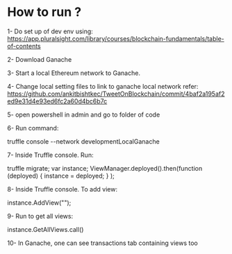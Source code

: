 # How to run ?

1- Do set up of dev env using: https://app.pluralsight.com/library/courses/blockchain-fundamentals/table-of-contents

2- Download Ganache

3- Start a local Ethereum network to Ganache.

4- Change local setting files to link to ganache local network refer: https://github.com/ankitbishtkec/TweetOnBlockchain/commit/4baf2a195af2ed9e31d4e93ed6fc2a60d4bc6b7c

5- open powershell in admin and go to folder of code

6- Run command:

truffle console --network developmentLocalGanache

7- Inside Truffle console. Run:

truffle migrate;
var instance; ViewManager.deployed().then(function (deployed) { instance = deployed; } );

8- Inside Truffle console. To add view:

instance.AddView("<your view.>");

9- Run to get all views:

instance.GetAllViews.call()

10- In Ganache, one can see transactions tab containing views too

